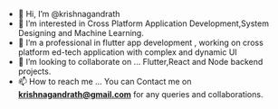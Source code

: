- 👋 Hi, I’m @krishnagandrath
- 👀 I’m interested in Cross Platform Application Development,System Designing and Machine Learning.
- 🌱 I’m a professional in flutter app development , working on cross platform ed-tech application with complex and dynamic UI
- 💞️ I’m looking to collaborate on ... Flutter,React and Node backend projects.
- 📫 How to reach me ... You can Contact me on **krishnagandrath@gmail.com** for any queries and collaborations.

<!---
krishnagandrath/krishnagandrath is a ✨ special ✨ repository because its `README.md` (this file) appears on your GitHub profile.
You can click the Preview link to take a look at your changes.
--->
